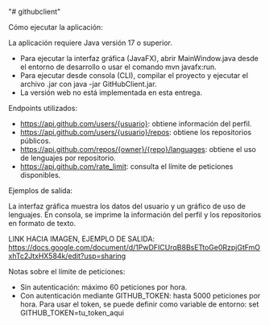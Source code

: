 "# githubclient" 

Cómo ejecutar la aplicación:

La aplicación requiere Java versión 17 o superior.
- Para ejecutar la interfaz gráfica (JavaFX), abrir MainWindow.java desde el entorno de desarrollo o usar el comando mvn javafx:run.
- Para ejecutar desde consola (CLI), compilar el proyecto y ejecutar el archivo .jar con java -jar GitHubClient.jar.
- La versión web no está implementada en esta entrega.

Endpoints utilizados:
- https://api.github.com/users/{usuario}: obtiene información del perfil.
- https://api.github.com/users/{usuario}/repos: obtiene los repositorios públicos.
- https://api.github.com/repos/{owner}/{repo}/languages: obtiene el uso de lenguajes por repositorio.
- https://api.github.com/rate_limit: consulta el límite de peticiones disponibles.


Ejemplos de salida:

La interfaz gráfica muestra los datos del usuario y un gráfico de uso de lenguajes.
En consola, se imprime la información del perfil y los repositorios en formato de texto.

LINK HACIA IMAGEN, EJEMPLO DE SALIDA:
https://docs.google.com/document/d/1PwDFICUrqB8BsETtoGe0RzpjGtFmOxhTc2JtxHX584k/edit?usp=sharing

Notas sobre el límite de peticiones:
- Sin autenticación: máximo 60 peticiones por hora.
- Con autenticación mediante GITHUB_TOKEN: hasta 5000 peticiones por hora.
Para usar el token, se puede definir como variable de entorno:
set GITHUB_TOKEN=tu_token_aqui
